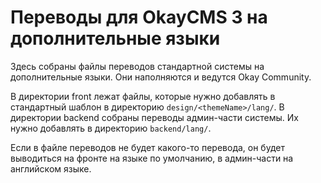 # Переводы для OkayCMS 3 на дополнительные языки

Здесь собраны файлы переводов стандартной системы на дополнительные языки. Они наполняются и ведутся Okay Community.

В директории front лежат файлы, которые нужно добавлять в стандартный шаблон в директорию `design/<themeName>/lang/`.
В директории backend собраны переводы админ-части системы. Их нужно добавлять в директорию `backend/lang/`.

Если в файле переводов не будет какого-то перевода, он будет выводиться на фронте на языке по умолчанию, в админ-части
на английском языке.